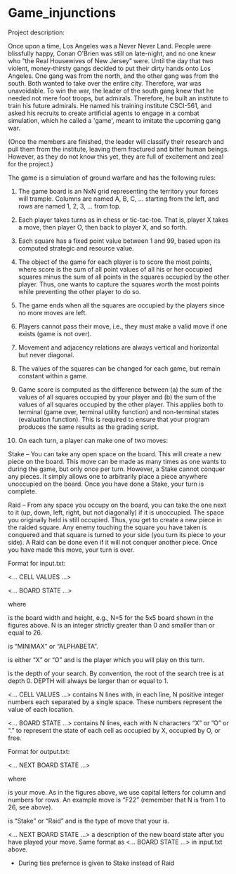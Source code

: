 # Game_injunctions

Project description:

Once upon a time, Los Angeles was a Never Never Land. People were blissfully happy, Conan O'Brien was still on late-night, and no one knew who “the Real Housewives of New Jersey” were. Until the day that two violent, money-thirsty gangs decided to put their dirty hands onto Los Angeles. One gang was from the north, and the other gang was from the south. Both wanted to take over the entire city. Therefore, war was unavoidable. To win the war, the leader of the south gang knew that he needed not mere foot troops, but admirals. Therefore, he built an institute to train his future admirals. He named his training institute CSCI-561, and asked his recruits to create artificial agents to engage in a combat simulation, which he called a 'game', meant to imitate the upcoming gang war.

(Once the members are finished, the leader will classify their research and pull them from the institute, leaving them fractured and bitter human beings. However, as they do not know this yet, they are full of excitement and zeal for the project.)

The game is a simulation of ground warfare and has the following rules:
1. The game board is an NxN grid representing the territory your forces will trample. Columns are named A, B, C, … starting from the left, and rows are named 1, 2, 3, … from top.

2. Each player takes turns as in chess or tic-tac-toe. That is, player X takes a move, then player O, then back to player X, and so forth.

3. Each square has a fixed point value between 1 and 99, based upon its computed strategic and resource value.

4. The object of the game for each player is to score the most points, where score is the sum of all point values of all his or her occupied squares minus the sum of all points in the squares occupied by the other player. Thus, one wants to capture the squares worth the most points while preventing the other player to do so.

5. The game ends when all the squares are occupied by the players since no more moves are left.

6. Players cannot pass their move, i.e., they must make a valid move if one exists (game is not over).

7. Movement and adjacency relations are always vertical and horizontal but never diagonal.

8. The values of the squares can be changed for each game, but remain constant within a game.

9. Game score is computed as the difference between (a) the sum of the values of all squares occupied by your player and (b) the sum of the values of all squares occupied by the other player. This applies both to terminal (game over, terminal utility function) and non-terminal states (evaluation function). This is required to ensure that your program produces the same results as the grading script.

10. On each turn, a player can make one of two moves:

Stake – You can take any open space on the board. This will create a new piece on the board. This move can be made as many times as one wants to during the game, but only once per turn. However, a Stake cannot conquer any pieces. It simply allows one to arbitrarily place a piece anywhere unoccupied on the board. Once you have done a Stake, your turn is complete.

Raid – From any space you occupy on the board, you can take the one next to it (up, down, left, right, but not diagonally) if it is unoccupied. The space you originally held is still occupied. Thus, you get to create a new piece in the raided square. Any enemy touching the square you have taken is conquered and that square is turned to your side (you turn its piece to your side). A Raid can be done even if it will not conquer another piece. Once you have made this move, your turn is over.

Format for input.txt:

<N>

<MODE>

<YOUPLAY>

<DEPTH>

<… CELL VALUES …>

<… BOARD STATE …>

where

<N> is the board width and height, e.g., N=5 for the 5x5 board shown in the figures above. N is an integer strictly greater than 0 and smaller than or equal to 26.

<MODE> is “MINIMAX” or “ALPHABETA”.

<YOUPLAY> is either “X” or “O” and is the player which you will play on this turn.

<DEPTH> is the depth of your search. By convention, the root of the search tree is at depth 0. DEPTH will always be larger than or equal to 1.

<… CELL VALUES …> contains N lines with, in each line, N positive integer numbers each separated by a single space. These numbers represent the value of each location.

<… BOARD STATE …> contains N lines, each with N characters “X” or ”O” or “.” to represent the state of each cell as occupied by X, occupied by O, or free.

Format for output.txt:

<MOVE> <MOVETYPE>

<… NEXT BOARD STATE …>

where

<MOVE> is your move. As in the figures above, we use capital letters for column and numbers for rows. An example move is “F22” (remember that N is from 1 to 26, see above).

<MOVETYPE> is “Stake” or “Raid” and is the type of move that your <MOVE> is.

<… NEXT BOARD STATE …> a description of the new board state after you have played your move. Same format as <… BOARD STATE …> in input.txt above.

* During ties prefernce is given to Stake instead of Raid
